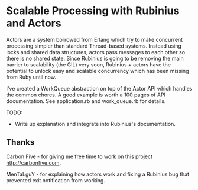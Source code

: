 Scalable Processing with Rubinius and Actors
===================================================

Actors are a system borrowed from Erlang which try to make concurrent processing simpler than standard Thread-based systems.  Instead using locks and shared data structures, actors pass messages to each other so there is no shared state.  Since Rubinius is going to be removing the main barrier to scalability (the GIL) very soon, Rubinius + actors have the potential to unlock easy and scalable concurrency which has been missing from Ruby until now.

I've created a WorkQueue abstraction on top of the Actor API which handles the common chores.  A good example is worth a 100 pages of API documentation.  See application.rb and work_queue.rb for details.

TODO:

 - Write up explanation and integrate into Rubinius's documentation.


Thanks
---------------

Carbon Five - for giving me free time to work on this project <http://carbonfive.com>.

MenTaLguY - for explaining how actors work and fixing a Rubinius bug that prevented exit notification from working.